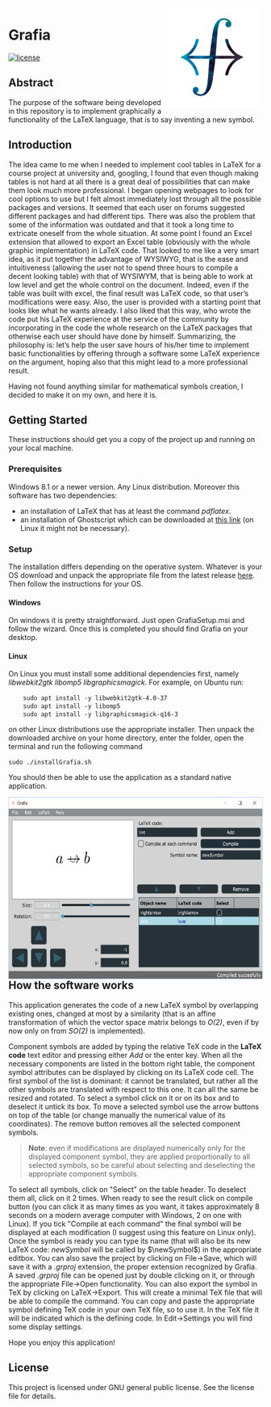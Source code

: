 ﻿<img src="icon.png" align="right" width="200"/>

# Grafia

[![license](https://img.shields.io/badge/license-GPLv3+-lightgray.svg)](https://www.gnu.org/licenses/gpl.html)

## Abstract
The purpose of the software being developed in this repository is to implement graphically a functionality of the LaTeX language, that is to say inventing a new symbol.

## Introduction
The idea came to me when I needed to implement cool tables in LaTeX for a course project at university and, googling, I found that even though making tables is not hard at all there is a great deal of possibilities that can make them look much more professional. I began opening webpages to look for cool options to use but I felt almost immediately lost through all the possible packages and versions. It seemed that each user on forums suggested different packages and had different tips. There was also the problem that some of the information was outdated and that it took a long time to extricate oneself from the whole situation.
At some point I found an Excel extension that allowed to export an Excel table (obviously with the whole graphic implementation) in LaTeX code. That looked to me like a very smart idea, as it put together the advantage of WYSIWYG, that is the ease and intuitiveness (allowing the user not to spend three hours to compile a decent looking table) with that of WYSIWYM, that is being able to work at low level and get the whole control on the document. Indeed, even if the table was built with excel, the final result was LaTeX code, so that user’s modifications were easy. Also, the user is provided with a starting point that looks like what he wants already. I also liked that this way, who wrote the code put his LaTeX experience at the service of the community by incorporating in the code the whole research on the LaTeX packages that otherwise each user should have done by himself.
Summarizing, the philosophy is: let’s help the user save hours of his/her time to implement basic functionalities by offering through a software some LaTeX experience on the argument, hoping also that this might lead to a more professional result.

Having not found anything similar for mathematical symbols creation, I decided to make it on my own, and here it is.

## Getting Started
These instructions should get you a copy of the project up and running on your local machine.

### Prerequisites
Windows 8.1 or a newer version. Any Linux distribution. Moreover this software has two dependencies:
* an installation of LaTeX that has at least the command _pdflatex_.
* an installation of Ghostscript which can be downloaded at [this link](https://www.ghostscript.com/download/gsdnld.html) (on Linux it might not be necessary).

### Setup
The installation differs depending on the operative system. Whatever is your OS download and unpack the appropriate file from the latest release [here](https://github.com/Nicknamen/Grafia/releases). Then follow the instructions for your OS.
#### Windows
On windows it is pretty straightforward. Just open GrafiaSetup.msi and follow the wizard. Once this is completed you should find Grafia on your desktop.
#### Linux
On Linux you must install some additional dependencies first, namely _libwebkit2gtk libomp5 libgraphicsmagick_. For example, on Ubuntu run:
```
	sudo apt install -y libwebkit2gtk-4.0-37
	sudo apt install -y libomp5
	sudo apt install -y libgraphicsmagick-q16-3
```
on other Linux distributions use the appropriate installer.
Then unpack the downloaded archive on your home directory, enter the folder, open the terminal and run the following command
```
sudo ./installGrafia.sh
```
You should then be able to use the application as a standard native application.

<img src="screenshot.png" align="left" width="600" height="360" />

## How the software works
This application generates the code of a new LaTeX symbol by overlapping existing ones, changed at most by a similarity (that is an affine transformation of which the vector space matrix belongs to *O(2)*, even if by now only on from *SO(2)* is implemented).

Component symbols are added by typing the relative TeX code in the **LaTeX code** text editor and pressing either *Add* or the enter key. When all the necessary components are listed in the bottom right table, the component symbol attributes can be displayed by clicking on its LaTeX code cell. The first symbol of the list is dominant: it cannot be translated, but rather all the other symbols are translated with respect to this one. It can all the same be resized and rotated. To select a symbol click on it or on its box and to deselect it untick its box. To move a selected symbol use the arrow buttons on top of the table (or change manually the numerical value of its coordinates). The remove button removes all the selected component symbols.

> <b>Note</b>: even if modifications are displayed numerically only for the displayed component symbol, they are applied proportionally to all selected symbols, so be careful about selecting and deselecting the appropriate component symbols.

To select all symbols, click on "Select" on the table header. To deselect them all, click on it 2 times. When ready to see the result click on compile button (you can click it as many times as you want, it takes approximately 8 seconds on a modern average computer with Windows, 2 on one with Linux). If you tick "Compile at each command" the final symbol will be displayed at each modification (I suggest using this feature on Linux only). Once the symbol is ready you can type its name (that will also be its new LaTeX code: *newSymbol* will be called by $\newSymbol$) in the appropriate editbox. You can also save the project by clicking on File->Save, which will save it with a *.grproj* extension, the proper extension recognized by Grafia. A saved *.grproj* file can be opened just by double clicking on it, or through the appropriate File->Open functionality. You can also export the symbol in TeX by clicking on LaTeX->Export. This will create a minimal TeX file that will be able to compile the command. You can copy and paste the appropriate symbol defining TeX code in your own TeX file, so to use it. In the TeX file it will be indicated which is the defining code. In Edit->Settings you will find some display settings.

Hope you enjoy this application!

## License
This project is licensed under GNU general public license. See the license file for details.